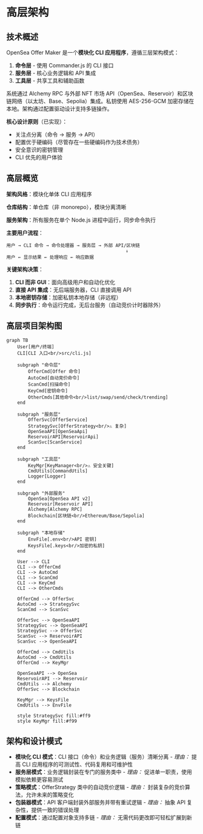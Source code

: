 # 高层架构

## 技术概述

OpenSea Offer Maker 是一个**模块化 CLI 应用程序**，遵循三层架构模式：
1. **命令层** - 使用 Commander.js 的 CLI 接口
2. **服务层** - 核心业务逻辑和 API 集成
3. **工具层** - 共享工具和辅助函数

系统通过 Alchemy RPC 与外部 NFT 市场 API（OpenSea、Reservoir）和区块链网络（以太坊、Base、Sepolia）集成。私钥使用 AES-256-GCM 加密存储在本地。架构通过配置驱动设计支持多链操作。

**核心设计原则**（已实现）：
- 关注点分离（命令 → 服务 → API）
- 配置优于硬编码（尽管存在一些硬编码作为技术债务）
- 安全意识的密钥管理
- CLI 优先的用户体验

## 高层概览

**架构风格**：模块化单体 CLI 应用程序

**仓库结构**：单仓库（非 monorepo），模块分离清晰

**服务架构**：所有服务在单个 Node.js 进程中运行，同步命令执行

**主要用户流程**：
```
用户 → CLI 命令 → 命令处理器 → 服务层 → 外部 API/区块链
                                            ↓
用户 ← 显示结果 ← 处理响应 ← 响应数据
```

**关键架构决策**：
1. **CLI 而非 GUI**：面向高级用户和自动化优化
2. **直接 API 集成**：无后端服务器，CLI 直接调用 API
3. **本地密钥存储**：加密私钥本地存储（非远程）
4. **同步执行**：命令运行完成，无后台服务（自动竞价计时器除外）

## 高层项目架构图

```mermaid
graph TB
    User[用户/终端]
    CLI[CLI 入口<br/>src/cli.js]

    subgraph "命令层"
        OfferCmd[Offer 命令]
        AutoCmd[自动竞价命令]
        ScanCmd[扫描命令]
        KeyCmd[密钥命令]
        OtherCmds[其他命令<br/>list/swap/send/check/trending]
    end

    subgraph "服务层"
        OfferSvc[OfferService]
        StrategySvc[OfferStrategy<br/>⚠️ 复杂]
        OpenSeaAPI[OpenSeaApi]
        ReservoirAPI[ReservoirApi]
        ScanSvc[ScanService]
    end

    subgraph "工具层"
        KeyMgr[KeyManager<br/>⚠️ 安全关键]
        CmdUtils[CommandUtils]
        Logger[Logger]
    end

    subgraph "外部服务"
        OpenSea[OpenSea API v2]
        Reservoir[Reservoir API]
        Alchemy[Alchemy RPC]
        Blockchain[区块链<br/>Ethereum/Base/Sepolia]
    end

    subgraph "本地存储"
        EnvFile[.env<br/>API 密钥]
        KeysFile[.keys<br/>加密的私钥]
    end

    User --> CLI
    CLI --> OfferCmd
    CLI --> AutoCmd
    CLI --> ScanCmd
    CLI --> KeyCmd
    CLI --> OtherCmds

    OfferCmd --> OfferSvc
    AutoCmd --> StrategySvc
    ScanCmd --> ScanSvc

    OfferSvc --> OpenSeaAPI
    StrategySvc --> OpenSeaAPI
    StrategySvc --> OfferSvc
    ScanSvc --> ReservoirAPI
    ScanSvc --> OpenSeaAPI

    OfferCmd --> CmdUtils
    AutoCmd --> CmdUtils
    OfferCmd --> KeyMgr

    OpenSeaAPI --> OpenSea
    ReservoirAPI --> Reservoir
    CmdUtils --> Alchemy
    OfferSvc --> Blockchain

    KeyMgr --> KeysFile
    CmdUtils --> EnvFile

    style StrategySvc fill:#ff9
    style KeyMgr fill:#f99
```

## 架构和设计模式

- **模块化 CLI 模式**：CLI 接口（命令）和业务逻辑（服务）清晰分离 - _理由：_ 提高 CLI 应用程序的可测试性、代码复用和可维护性
- **服务层模式**：业务逻辑封装在专门的服务类中 - _理由：_ 促进单一职责，使用模拟依赖更容易测试
- **策略模式**：OfferStrategy 类中的自动竞价逻辑 - _理由：_ 封装复杂的竞价算法，允许未来的策略变化
- **包装器模式**：API 客户端封装外部服务并带有重试逻辑 - _理由：_ 抽象 API 复杂性，提供一致的错误处理
- **配置模式**：通过配置对象支持多链 - _理由：_ 无需代码更改即可轻松扩展到新链
